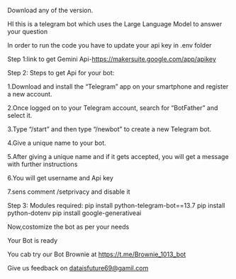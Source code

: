 Download any of the version. 

HI this is a telegram bot which uses the Large Language Model to answer your question

In order to run the code you have to update your api key in .env folder 

Step 1:link to get Gemini Api-https://makersuite.google.com/app/apikey

Step 2:
Steps to get Api for your bot:

1.Download and install the “Telegram” app on your smartphone and register a new account.

2.Once logged on to your Telegram account, search for “BotFather” and select it.

3.Type “/start” and then type “/newbot” to create a new Telegram bot.

4.Give a unique name to your bot.

5.After giving a unique name and if it gets accepted, you will get a message with further instructions

6.You will get username and Api key

7.sens comment /setprivacy and disable it

Step 3:
Modules required:
pip install python-telegram-bot==13.7
pip install python-dotenv
pip install google-generativeai

Now,costomize the bot as per your needs

Your Bot is ready


You cab try our Bot Brownie at https://t.me/Brownie_1013_bot

Give us feedback on dataisfuture69@gamil.com






